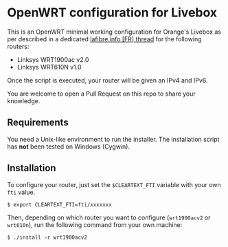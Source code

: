 # OpenWRT configuration for Livebox

This is an OpenWRT minimal working configuration for Orange's Livebox as per described in a dedicated [lafibre.info \[FR\] thread](https://lafibre.info/remplacer-livebox/remplacement-de-la-livebox-par-un-routeur-openwrt-18-dhcp-v4v6-tv/) for the following routers:

- Linksys WRT1900ac v2.0
- Linksys WRT610N v1.0

Once the script is executed, your router will be given an IPv4 and IPv6.

You are welcome to open a Pull Request on this repo to share your knowledge.

## Requirements

You need a Unix-like environment to run the installer. The installation script has **not** been tested on Windows (Cygwin).

## Installation

To configure your router, just set the `$CLEARTEXT_FTI` variable with your own `fti` value.

```shell-session
$ export CLEARTEXT_FTI=fti/xxxxxxx
```

Then, depending on which router you want to configure (`wrt1900acv2` or `wrt610n`), run the following command from your own machine:

```shell-session
$ ./install -r wrt1900acv2
```
